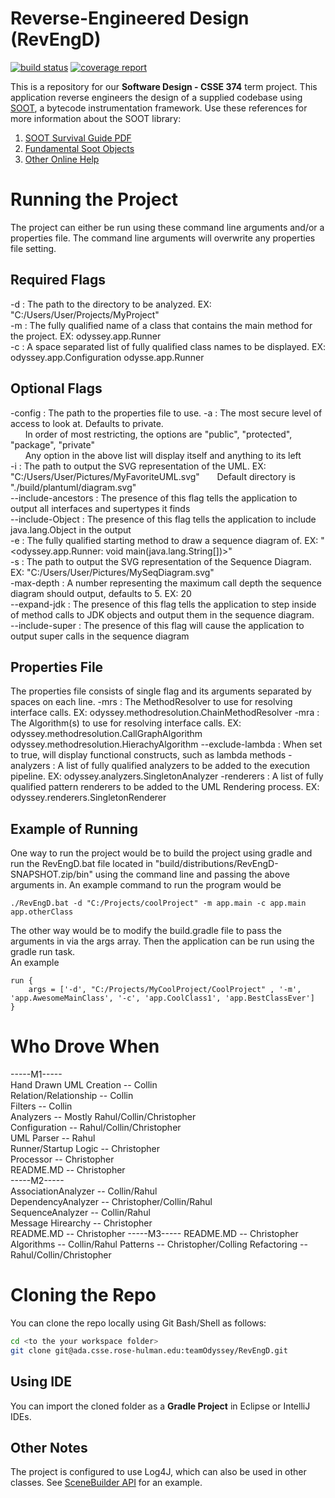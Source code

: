 # Reverse-Engineered Design (RevEngD)

[![build status](https://ada.csse.rose-hulman.edu/teamOdyssey/RevEngD/badges/master/build.svg)](https://ada.csse.rose-hulman.edu/teamOdyssey/RevEngD/commits/master)
[![coverage report](https://ada.csse.rose-hulman.edu/teamOdyssey/RevEngD/badges/master/coverage.svg)](https://ada.csse.rose-hulman.edu/teamOdyssey/RevEngD/commits/master)

This is a repository for our **Software Design - CSSE 374** term project. This application reverse engineers the design of a supplied codebase using [SOOT](https://github.com/Sable/soot), a bytecode instrumentation framework. Use these references for more information about the SOOT library:
1. [SOOT Survival Guide PDF](http://www.brics.dk/SootGuide/sootsurvivorsguide.pdf)
2. [Fundamental Soot Objects](https://github.com/Sable/soot/wiki/Fundamental-Soot-objects)
3. [Other Online Help](https://github.com/Sable/soot/wiki/Getting-help)

# Running the Project
The project can either be run using these command line arguments and/or a properties file. The command line arguments will overwrite any properties file setting.

## Required Flags
  -d : The path to the directory to be analyzed. EX: "C:/Users/User/Projects/MyProject"  
  -m : The fully qualified name of a class that contains the main method for the project. EX: odyssey.app.Runner  
  -c : A space separated list of fully qualified class names to be displayed.  EX: odyssey.app.Configuration odysse.app.Runner
## Optional Flags
  -config : The path to the properties file to use. 
  -a : The most secure level of access to look at. Defaults to private.  
  &nbsp;&nbsp;&nbsp;&nbsp;&nbsp;&nbsp;In order of most restricting, the options are "public", "protected", "package", "private"  
  &nbsp;&nbsp;&nbsp;&nbsp;&nbsp;&nbsp;Any option in the above list will display itself and anything to its left   
  -i : The path to output the SVG representation of the UML. EX: "C:/Users/User/Pictures/MyFavoriteUML.svg" 
  &nbsp;&nbsp;&nbsp;&nbsp;&nbsp;&nbsp;Default directory is "./build/plantuml/diagram.svg"    
  --include-ancestors : The presence of this flag tells the application to output all interfaces and supertypes it finds    
  --include-Object : The presence of this flag tells the application to include java.lang.Object in the output    
  -e : The fully qualified starting method to draw a sequence diagram of. EX: "<odyssey.app.Runner: void main(java.lang.String[])>"  
  -s : The path to output the SVG representation of the Sequence Diagram. EX: "C:/Users/User/Pictures/MySeqDiagram.svg"  
  -max-depth : A number representing the maximum call depth the sequence diagram should output, defaults to 5. EX: 20  
  --expand-jdk : The presence of this flag tells the application to step inside of method calls to JDK objects and output them in the sequence diagram.   
  --include-super : The presence of this flag will cause the application to output super calls in the sequence diagram   
## Properties File
The properties file consists of single flag and its arguments separated by spaces on each line.
  -mrs : The MethodResolver to use for resolving interface calls. EX: odyssey.methodresolution.ChainMethodResolver
  -mra : The Algorithm(s) to use for resolving interface calls. EX: odyssey.methodresolution.CallGraphAlgorithm odyssey.methodresolution.HierachyAlgorithm
  --exclude-lambda : When set to true, will display functional constructs, such as lambda methods
  -analyzers : A list of fully qualified analyzers to be added to the execution pipeline. EX: odyssey.analyzers.SingletonAnalyzer
  -renderers : A list of fully qualified pattern renderers to be added to the UML Rendering process. EX: odyssey.renderers.SingletonRenderer

## Example of Running
One way to run the project would be to build the project using gradle and run the RevEngD.bat file located in
"build/distributions/RevEngD-SNAPSHOT.zip/bin" using the command line and passing the above arguments in. An example command to run the program would be  
```
./RevEngD.bat -d "C:/Projects/coolProject" -m app.main -c app.main app.otherClass
 ```
 The other way would be to modify the build.gradle file to pass the arguments in via the args array. Then the application can be run using the gradle run task.  
 An example 
 ```
 run {
     args = ['-d', "C:/Projects/MyCoolProject/CoolProject" , '-m', 'app.AwesomeMainClass', '-c', 'app.CoolClass1', 'app.BestClassEver']
 }
```

# Who Drove When
-----M1-----  
Hand Drawn UML Creation -- Collin    
Relation/Relationship -- Collin     
Filters -- Collin   
Analyzers -- Mostly Rahul/Collin/Christopher  
Configuration -- Rahul/Collin/Christopher    
UML Parser -- Rahul   
Runner/Startup Logic -- Christopher     
Processor -- Christopher     
README.MD -- Christopher  
-----M2-----  
AssociationAnalyzer -- Collin/Rahul  
DependencyAnalyzer -- Christopher/Collin/Rahul  
SequenceAnalyzer -- Collin/Rahul  
Message Hirearchy -- Christopher  
README.MD -- Christopher 
-----M3-----
README.MD -- Christopher
Algorithms -- Collin/Rahul
Patterns -- Christopher/Colling
Refactoring -- Rahul/Collin/Christopher

# Cloning the Repo
You can clone the repo locally using Git Bash/Shell as follows:
```bash
cd <to the your workspace folder>
git clone git@ada.csse.rose-hulman.edu:teamOdyssey/RevEngD.git
```

## Using IDE
You can import the cloned folder as a **Gradle Project** in Eclipse or IntelliJ IDEs.

## Other Notes
The project is configured to use Log4J, which can also be used in other classes. 
See [SceneBuilder API](/src/main/java/csse374/revengd/soot/SceneBuilder.java) for an example. 


